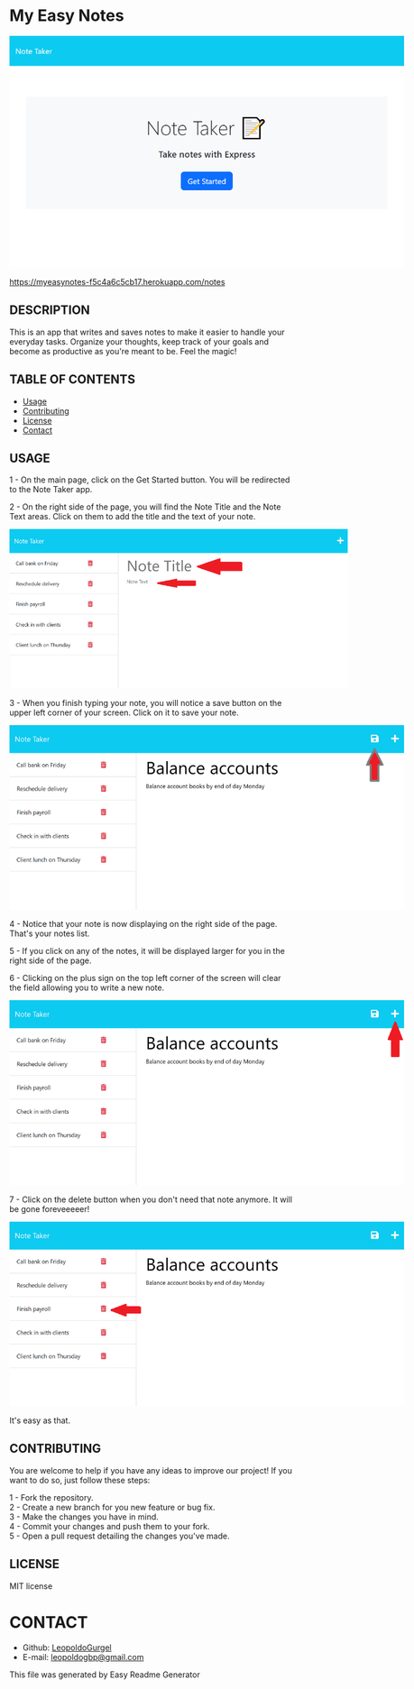 # My Easy Notes  

<img src="./Assets/landing.png" style="max-width: 700px" alt="picture of the lanfing page">
  
  https://myeasynotes-f5c4a6c5cb17.herokuapp.com/notes

## DESCRIPTION
This is an app that writes and saves notes to make it easier to handle your everyday tasks. Organize your thoughts, keep track of your goals and become as productive as you're meant to be. Feel the magic!

## TABLE OF CONTENTS
* [Usage](#instructions)
* [Contributing](#contribution)
* [License](#license)
* [Contact](#contact)


## USAGE
1 - On the main page, click on the Get Started button. You will be redirected to the Note Taker app.  
  
2 - On the right side of the page, you will find the Note Title and the Note Text areas. Click on them to add the title and the text of your note.  

<img src="./Assets/11-express-homework-text-areas.png" style="max-width: 600px" alt="click yhe text area to start writing">   
    
3 - When you finish typing your note, you will notice a save button on the upper left corner of your screen. Click on it to save your note.  
  
  <img src="./Assets/11-express-homework-demo-savebtn.png" style="max-width: 700px" alt="Click the floppy disk to save. Your note. Don't know what a floppy disk is? In first place, I'm offended. Second, Google it.">  

4 - Notice that your note is now displaying on the right side of the page. That's your notes list.  

5 - If you click on any of the notes, it will be displayed larger for you in the right side of the page.  

6 - Clicking on the plus sign on the top left corner of the screen will clear the field allowing you to write a new note.  

<img src="./Assets/11-express-homework-new.png" style="max-width: 700px" alt="Click on the plus sign to enter a new note.">

7 - Click on the delete button when you don't need that note anymore. It will be gone foreveeeeer!  

<img src="./Assets/11-express-homework-delete.png" style="max-width: 700px" alt="Click on the trash bin to delete the note next to it.">
  
It's easy as that. 

## CONTRIBUTING
You are welcome to help if you have any ideas to improve our project! If you want to do so, just follow these steps:

1 - Fork the repository.  
2 - Create a new branch for you new feature or bug fix.  
3 - Make the changes you have in mind.  
4 - Commit your changes and push them to your fork.  
5 - Open a pull request detailing the changes you've made.

## LICENSE
MIT license

# CONTACT
* Github: [LeopoldoGurgel](https://github.com/LeopoldoGurgel)
* E-mail: leopoldogbp@gmail.com

This file was generated by Easy Readme Generator